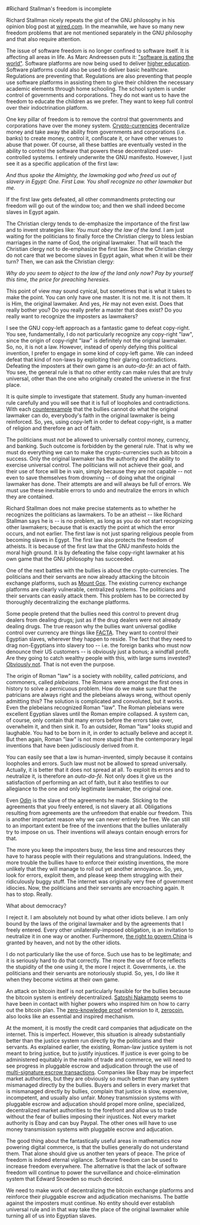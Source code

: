 #Richard Stallman's freedom is incomplete

Richard Stallman nicely repeats the gist of the GNU philosophy in his opinion blog post at [wired.com](http://www.wired.com/opinion/2013/09/why-free-software-is-more-important-now-than-ever-before). In the meanwhile, we have so many new freedom problems that are not mentioned separately in the GNU philosophy and that also require attention.

The issue of software freedom is no longer confined to software itself. It is affecting all areas in life. As Marc Andreessen puts it: ["software is eating the world"](http://online.wsj.com/article/SB10001424053111903480904576512250915629460.html). Software platforms are now being used to deliver [higher education](https://www.coursera.org). Software platforms could also be used to deliver basic healthcare. Regulations are preventing that. Regulations are also preventing that people use software platforms in assisting them to give their children the necessary academic elements through home schooling. The school system is under control of governments and corporations. They do not want us to have the freedom to educate the children as we prefer. They want to keep full control over their indoctrination platform.

One key pillar of freedom is to remove the control that governments and corporations have over the money system. [Crypto-currencies](http://bitcoin.org) decentralize money and take away the ability from governments and corporations (i.e. banks) to create money, control it, confiscate it, or have other venues to abuse that power. Of course, all these battles are eventually vested in the ability to control the software that powers these decentralized user-controlled systems. I entirely underwrite the GNU manifesto. However, I just see it as a specific application of the first law:

_And thus spoke the Almighty, the lawmaking god who freed us out of slavery in Egypt: One. First Law. You shall recognize no other lawmaker but me._

If the first law gets defeated, all other commandments protecting our freedom will go out of the window too; and then we shall indeed become slaves in Egypt again.

The Christian clergy tends to de-emphasize the importance of the first law and to invent strategies like: _You must obey the law of the land._ I am just waiting for the politicians to finally force the Christian clergy to bless lesbian marriages in the name of God, the original lawmaker. That will teach the Christian clergy not to de-emphasize the first law. Since the Christian clergy do not care that we become slaves in Egypt again, what when it will be their turn? Then, we can ask the Christian clergy:

_Why do you seem to object to the law of the land only now? Pay by yourself this time, the price for preaching heresies._

This point of view may sound cynical, but sometimes that is what it takes to make the point. You can only have one master. It is not me. It is not them. It is Him, the original lawmaker. And yes, _He_ may not even exist. Does that really bother you? Do you really prefer a master that does exist? Do you really want to recognize the imposters as lawmakers?

I see the GNU copy-left approach as a fantastic game to defeat copy-right. You see, fundamentally, I do not particularly recognize any copy-right "law", since the origin of copy-right "law" is definitely not the original lawmaker. So, no, it is not a law. However, instead of openly defying this political invention, I prefer to engage in some kind of copy-left game. We can indeed defeat that kind of non-laws by exploiting their glaring contradictions. Defeating the imposters at their own game is an _auto-da-fé_: an act of faith. You see, the general rule is that no other entity can make rules that are truly universal, other than the one who originally created the universe in the first place.

It is quite simple to investigate that statement. Study any human-invented rule carefully and you will see that it is full of loopholes and contradictions. With each [counterexample](http://en.wikipedia.org/wiki/Counterexample) that the bullies cannot do what the original lawmaker can do, everybody's faith in the original lawmaker is being reinforced. So, yes, using copy-left in order to defeat copy-right, is a matter of religion and therefore an act of faith.

The politicians must _not_ be allowed to universally control money, currency, and banking. Such outcome is forbidden by the general rule. That is why we must do everything we can to make the crypto-currencies such as bitcoin a success. Only the original lawmaker has the authority and the ability to exercise universal control. The politicians will not achieve their goal, and their use of force will be in vain, simply because they are not capable -- not even to save themselves from drowning -- of doing what the original lawmaker has done. Their attempts are and will always be full of errors. We must use these inevitable errors to undo and neutralize the errors in which they are contained.

Richard Stallman does not make precise statements as to whether he recognizes the politicians as lawmakers. To be an atheist -- like Richard Stallman says he is -- is no problem, as long as you do not start recognizing other lawmakers; because that is exactly the point at which the error occurs, and not earlier. The first law is not just sparing religious people from becoming slaves in Egypt. The first law also protects the freedom of atheists. It is because of the first law that the GNU manifesto holds the moral high ground. It is by defeating the false copy-right lawmaker at his own game that the GNU philosophy has succeeded.

One of the next battles with the bullies is about the crypto-currencies. The politicians and their servants are now already attacking the bitcoin exchange platforms, such as [Mount Gox](https://www.mtgox.com). The existing currency exchange platforms are clearly vulnerable, centralized systems. The politicians and their servants can easily attack them. This problem has to be corrected by thoroughly decentralizing the exchange platforms.

Some people pretend that the bullies need this control to prevent drug dealers from dealing drugs; just as if the drug dealers were not already dealing drugs. The true reason why the bullies want universal godlike control over currency are things like [FACTA](http://en.wikipedia.org/wiki/Foreign_Account_Tax_Compliance_Act). They want to control their Egyptian slaves, wherever they happen to reside. The fact that they need to drag non-Egyptians into slavery too -- i.e. the foreign banks who must now denounce their US customers -- is obviously just a bonus; a windfall profit. Are they going to catch wealthy people with this, with large sums invested? [Obviously not](http://en.wikipedia.org/wiki/Double_Irish_arrangement). That is not even the purpose.

The origin of Roman "law" is a society with nobility, called _patricians_, and commoners, called _plebeians_. The Romans were amongst the first ones in history to solve a pernicuous problem. How do we make sure that the patricians are always right and the plebeians always wrong, without openly admitting this? The solution is complicated and convoluted, but it works. Even the plebeians recognized Roman "law". The Roman plebeians were excellent Egyptian slaves until the Roman empire collapsed. A system can, of course, only contain thát many errors before the errors take over, overwhelm it, and then sink it. To an outsider, Roman "law" looks stupid and laughable. You had to be born in it, in order to actually believe and accept it. But then again, Roman "law" is not more stupid than the contemporary legal inventions that have been judisciously derived from it.

You can easily see that a law is human-invented, simply because it contains loopholes and errors. Such law must not be allowed to spread universally. Actually, it is better that it does not spread at all. To exploit its errors and to neutralize it, is therefore an _auto-da-fé_. Not only does it give us the satisfaction of performing an act of faith, but it also testifies to our allegiance to the one and only legitimate lawmaker, the original one.

Even [Odin](http://en.wikipedia.org/wiki/Odin) is the slave of the agreements he made. Sticking to the agreements that you freely entered, is not slavery at all. Obligations resulting from agreements are the unfreedom that enable our freedom. This is another important reason why we can never entirely be free. We can still to an important extent be free of the inventions that the bullies unilaterally try to impose on us. Their inventions will always contain enough errors for that.

The more you keep the imposters busy, the less time and resources they have to harass people with their regulations and strangulations. Indeed, the more trouble the bullies have to enforce their existing inventions, the more unlikely that they will manage to roll out yet another annoyance. So, yes, look for errors, exploit them, and please keep them struggling with their ridiculously buggy stuff. The internet was originally very free of government idiocies. Now, the politicians and their servants are encroaching again. It has to stop. Really.

What about democracy? 

I reject it. I am absolutely not bound by what other idiots believe. I am only bound by the laws of the original lawmaker and by the agreements that I freely entered. Every other unilaterally-imposed obligation, is an invitation to neutralize it in one way or another. Furthermore, [the right to govern China](http://en.wikipedia.org/wiki/Mandate_of_Heaven) is granted by heaven, and not by the other idiots.

I do not particularly like the use of force. Such use has to be legitimate; and it is seriously hard to do that correctly. The more the use of force reflects the stupidity of the one using it, the more I reject it. Governments, i.e. the politicians and their servants are notoriously stupid. So, yes, I do like it when they become victims at their own game.

An attack on bitcoin itself is not particularly feasible for the bullies because the bitcoin system is entirely decentralized. [Satoshi Nakamoto](http://bitcoin.org/bitcoin.pdf) seems to have been in contact with higher powers who inspired him on how to carry out the bitcoin plan. The [zero-knowledge proof](http://en.wikipedia.org/wiki/Zero-knowledge_proof) extension to it, [zerocoin](http://zerocoin.org), also looks like an essential and inspired mechanism.

At the moment, it is mostly the credit card companies that adjudicate on the internet. This is imperfect. However, this situation is already substantially better than the justice system run directly by the politicians and their servants. As explained earlier, the existing, Roman-law justice system is not meant to bring justice, but to justify injustices. If justice is ever going to be administered equitably in the realm of trade and commerce, we will need to see progress in pluggable escrow and adjudication through the use of [multi-signature escrow transactions](http://www.reddit.com/r/Bitcoin/comments/pawlo/blockchaininfo_now_supports_mofn_multisignature/). Companies like Ebay may be imperfect market authorities, but they are obviously so much better than any system mismanaged directly by the bullies. Buyers and sellers in every market that is mismanaged directly by bullies, complain that justice is slow, expensive, incompetent, and usually also unfair. Money transmission systems with pluggable escrow and adjucation should propel more online, specialized, decentralized market authorities to the forefront and allow us to trade without the fear of bullies imposing their injustices. Not every market authority is Ebay and can buy Paypal. The other ones will have to use money transmission systems with pluggable escrow and adjucation.

The good thing about the fantastically useful areas in mathematics now powering digital commerce, is that the bullies generally do not understand them. That alone should give us another ten years of peace. The price of freedom is indeed eternal vigilance. Software freedom can be used to increase freedom everywhere. The alternative is that the lack of software freedom will continue to power the surveillance and choice-elimination system that Edward Snowden so much decried.

We need to make work of decentralizing the bitcoin exchange platforms and reinforce their pluggable escrow and adjudication mechanisms. The battle against the imposters must continue. No entity should ever establish universal rule and in that way take the place of the original lawmaker while turning all of us into Egyptian slaves.

